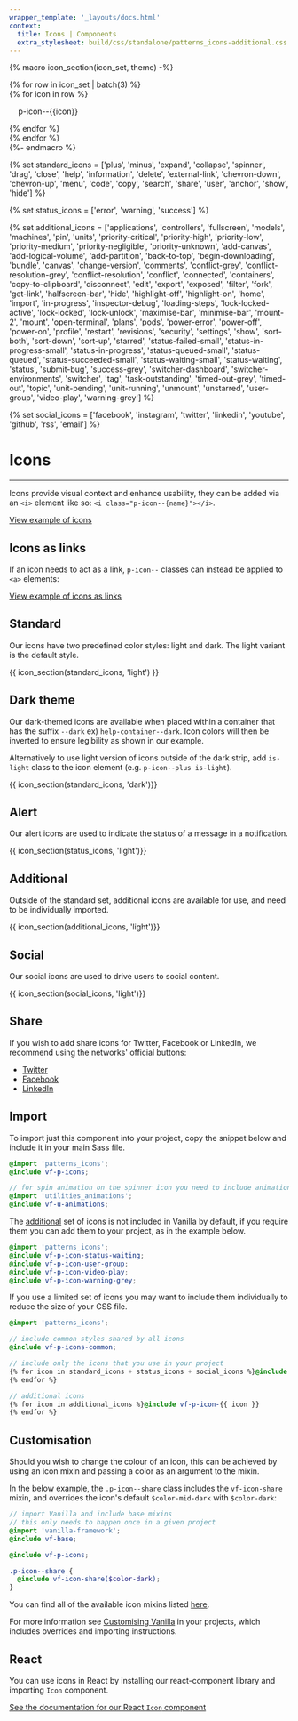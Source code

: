 ```yaml
---
wrapper_template: '_layouts/docs.html'
context:
  title: Icons | Components
  extra_stylesheet: build/css/standalone/patterns_icons-additional.css
---
```


{% macro icon_section(icon_set, theme) -%}

<section >
  <div class="p-strip is-shallow u-no-padding--top" {% if theme == "dark" %}style="background-color: transparent;"{% endif %}>{% for row in icon_set | batch(3) %}
  <div class="row u-equal-height">
    {% for icon in row %}<div class="p-card col-3 u-vertically-center" {% if theme == "dark" %}style="background-color: #111; color: #fff;"{% endif %}>
      <p><i class="p-icon--{{icon}}" style="margin-right: 1rem;"></i>p-icon--{{icon}}</p>
    </div>{% endfor %}
  </div>{% endfor %}
  </div>
</section>
{%- endmacro %}

{% set standard_icons = ['plus', 'minus', 'expand', 'collapse', 'spinner', 'drag', 'close', 'help', 'information', 'delete', 'external-link', 'chevron-down', 'chevron-up', 'menu', 'code', 'copy', 'search', 'share', 'user', 'anchor', 'show', 'hide'] %}

{% set status_icons = ['error', 'warning', 'success'] %}

{% set additional_icons = ['applications', 'controllers', 'fullscreen', 'models', 'machines', 'pin', 'units', 'priority-critical', 'priority-high', 'priority-low', 'priority-medium', 'priority-negligible', 'priority-unknown', 'add-canvas', 'add-logical-volume', 'add-partition', 'back-to-top', 'begin-downloading', 'bundle', 'canvas', 'change-version', 'comments', 'conflict-grey', 'conflict-resolution-grey', 'conflict-resolution', 'conflict', 'connected', 'containers', 'copy-to-clipboard', 'disconnect', 'edit', 'export', 'exposed', 'filter', 'fork', 'get-link', 'halfscreen-bar', 'hide', 'highlight-off', 'highlight-on', 'home', 'import', 'in-progress', 'inspector-debug', 'loading-steps', 'lock-locked-active', 'lock-locked', 'lock-unlock', 'maximise-bar', 'minimise-bar', 'mount-2', 'mount', 'open-terminal', 'plans', 'pods', 'power-error', 'power-off', 'power-on', 'profile', 'restart', 'revisions', 'security', 'settings', 'show', 'sort-both', 'sort-down', 'sort-up', 'starred', 'status-failed-small', 'status-in-progress-small', 'status-in-progress', 'status-queued-small', 'status-queued', 'status-succeeded-small', 'status-waiting-small', 'status-waiting', 'status', 'submit-bug', 'success-grey', 'switcher-dashboard', 'switcher-environments', 'switcher', 'tag', 'task-outstanding', 'timed-out-grey', 'timed-out', 'topic', 'unit-pending', 'unit-running', 'unmount', 'unstarred', 'user-group', 'video-play', 'warning-grey'] %}

{% set social_icons = ['facebook', 'instagram', 'twitter', 'linkedin', 'youtube', 'github', 'rss', 'email'] %}

# Icons

<hr>

Icons provide visual context and enhance usability, they can be added via an `<i>` element like so: `<i class="p-icon--{name}"></i>`.

<div class="embedded-example"><a href="/docs/examples/patterns/icons/icons-light" class="js-example">
View example of icons
</a></div>

## Icons as links

If an icon needs to act as a link, `p-icon--` classes can instead be applied to `<a>` elements:

<div class="embedded-example"><a href="/docs/examples/patterns/icons/icons-links" class="js-example">
View example of icons as links
</a></div>

## Standard

Our icons have two predefined color styles: light and dark. The light variant is the default style.

{{ icon_section(standard_icons, 'light') }}

## Dark theme

Our dark-themed icons are available when placed within a container that has the suffix `--dark` ex) `help-container--dark`. Icon colors will then be inverted to ensure legibility as shown in our example.

Alternatively to use light version of icons outside of the dark strip, add `is-light` class to the icon element (e.g. `p-icon--plus is-light`).

{{ icon_section(standard_icons, 'dark')}}

## Alert

Our alert icons are used to indicate the status of a message in a notification.

{{ icon_section(status_icons, 'light')}}

## Additional

Outside of the standard set, additional icons are available for use, and need to be individually imported.

{{ icon_section(additional_icons, 'light')}}

## Social

Our social icons are used to drive users to social content.

{{ icon_section(social_icons, 'light')}}

## Share

If you wish to add share icons for Twitter, Facebook or LinkedIn, we recommend using the networks' official buttons:

<div class="p-strip is-shallow u-no-padding--top">
  <div class="row">
    <ul class="p-inline-list--middot">
      <li class="p-inline-list__item">
        <a href="https://dev.twitter.com/web/tweet-button/">Twitter</a>
      </li>
      <li class="p-inline-list__item">
        <a href="https://developers.facebook.com/docs/plugins/share-button/">Facebook</a>
      </li>
      <li class="p-inline-list__item">
        <a href="https://docs.microsoft.com/en-us/linkedin/consumer/integrations/self-serve/plugins/share-plugin">LinkedIn</a>
      </li>
    </ul>
  </div>
</div>

## Import

To import just this component into your project, copy the snippet below and include it in your main Sass file.

```scss
@import 'patterns_icons';
@include vf-p-icons;

// for spin animation on the spinner icon you need to include animations utility
@import 'utilities_animations';
@include vf-u-animations;
```

The [additional](#additional) set of icons is not included in Vanilla by default, if you require them you can add them to your project, as in the example below.

```scss
@import 'patterns_icons';
@include vf-p-icon-status-waiting;
@include vf-p-icon-user-group;
@include vf-p-icon-video-play;
@include vf-p-icon-warning-grey;
```

If you use a limited set of icons you may want to include them individually to reduce the size of your CSS file.

```scss
@import 'patterns_icons';

// include common styles shared by all icons
@include vf-p-icons-common;

// include only the icons that you use in your project
{% for icon in standard_icons + status_icons + social_icons %}@include vf-p-icon-{{ icon }}
{% endfor %}

// additional icons
{% for icon in additional_icons %}@include vf-p-icon-{{ icon }}
{% endfor %}
```

## Customisation

Should you wish to change the colour of an icon, this can be achieved by using an icon mixin and passing a color as an argument to the mixin.

In the below example, the `.p-icon--share` class includes the `vf-icon-share` mixin, and overrides the icon's default `$color-mid-dark` with `$color-dark`:

```scss
// import Vanilla and include base mixins
// this only needs to happen once in a given project
@import 'vanilla-framework';
@include vf-base;

@include vf-p-icons;

.p-icon--share {
  @include vf-icon-share($color-dark);
}
```

You can find all of the available icon mixins listed [here](https://github.com/canonical-web-and-design/vanilla-framework/blob/main/scss/_base_icon-definitions.scss).

For more information see [Customising Vanilla](/docs/customising-vanilla/) in your projects, which includes overrides and importing instructions.

## React

You can use icons in React by installing our react-component library and importing `Icon` component.

[See the documentation for our React `Icon` component](https://canonical-web-and-design.github.io/react-components/?path=/docs/icon--default-story#icon)
